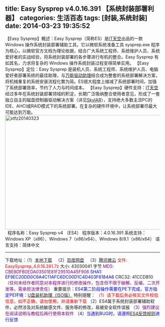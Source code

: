 title: Easy Sysprep v4.0.16.391 【系统封装部署利器】
categories: 生活百态
tags: [封装,系统封装]
date: 2014-03-23 19:35:52
---
【Easy Sysprep】概述：Easy Sysprep（简称ES）是<a href="http://bbs.itiankong.com/" target="_blank" rel="nofollow">IT天空</a>出品的一款 Windows 操作系统封装部署辅助工具。它以微软系统准备工具 sysprep.exe 程序为核心，以微软官方文档为理论依据，结合广大系统工程师、系统维护人员、系统爱好者的实战经验，将系统封装部署的各步骤进行有机的整合。Easy Sysprep 有如其名，力求将复杂的 Windows 操作系统封装过程变得简单实用。
【Easy Sysprep】定位：Easy Sysprep 是装机人员、系统工程师、系统维护人员、电脑爱好者部署系统的最佳助理，与<a href="http://www.itiankong.com/redirect.php?id=wandrv&amp;page=detail" target="_blank" rel="nofollow">万能驱动助理</a>结合成为整套的系统部署解决方案，将机械重复的系统安装流程化繁为简。ES很大程度上缩减了系统部署时间，加强了系统部署效率，节约了人力与时间成本。
【Easy Sysprep】硬件支持：<a href="http://bbs.itiankong.com/" target="_blank" rel="nofollow">IT天空</a>经过多年在系统封装部署领域的积淀，长期广泛吸纳整合使用者意见，形成了一套独立自主的磁盘控制器驱动解决方案（详见<a href="http://www.itiankong.com/redirect.php?id=skyiar&amp;page=detail" target="_blank" rel="nofollow">SkyIAR</a>），支持绝大多数主流PC的IDE、AHCI或RAID模式下的系统部署。在复杂的硬件环境中，让系统部署尽最大可能达到万能。
<a href="http://www.kl357.com/blog/wp-content/uploads/2014/03/xtfz20140323.jpg"><img class="alignnone size-full wp-image-511" alt="xtfz20140323" src="http://www.kl357.com/blog/wp-content/uploads/2014/03/xtfz20140323.jpg" width="552" height="373" /></a>
&nbsp;
程序名称：Easy Sysprep v4 （ES4）
程序版本：4.0.16.391
系统支持：Windows XP（x86）、Windows 7（x86/x64）、Windows 8/8.1（x86/x64）
语言支持：简体中文
<hr />
下载地址：（1）<a href="http://download.itiankong.com/?name=es4&amp;ver=4.0.16.391" target="_blank" rel="nofollow">本地下载</a>   （2）<a href="http://pan.baidu.com/s/1qWuadHU" target="_blank" rel="nofollow">百度网盘</a>   （3）<a href="http://url.cn/PAtsPg" target="_blank" rel="nofollow">腾讯微云</a>
<span style="color: #ff0000;">文件: EasySysprep_4.0.16.391.7z</span>
大小: 43030041 字节
<span style="color: #800080;">MD5: CBE8DFB0EDA03501E81F29510A45F906</span>
<span style="color: #0000ff;">SHA1: EF9EC20DD0C6A4C11AFC6DC00D1C4D403F6184A6</span>
CRC32: 41CCDB10
<span style="color: #800080;">（任何未经作者同意对本程序进行的修改操作，包含但不限于破解、反编、二次开发等，需承担法律责任）</span>
重要提示：<span style="color: #0000ff;">ES4第二阶段操作需要在PE下完成，官方指定PE环境：</span><a href="http://www.itiankong.com/redirect.php?id=usbzl&amp;page=detail" target="_blank" rel="nofollow">U盘装机助理（ISO版）</a>
特别提醒：
<span style="color: #ff0000;">（1）请下载后务必核实文件校验信息，如不正确，请勿使用，并请重新下载</span>
（2）ES4属于系统封装部署辅助软件，必然涉及对系统敏感文件、服务等的修改，易被安全软件误报
<span style="color: #800080;">（3）强烈建议在阅读说明与教程后再行使用本软件</span>
<span style="color: #0000ff;">（4）当遇到BUG时，请遵照<a href="http://bbs.itiankong.com/thread-264299-1-1.html" target="_blank" rel="nofollow">ES4反馈规则</a>进行反馈</span>